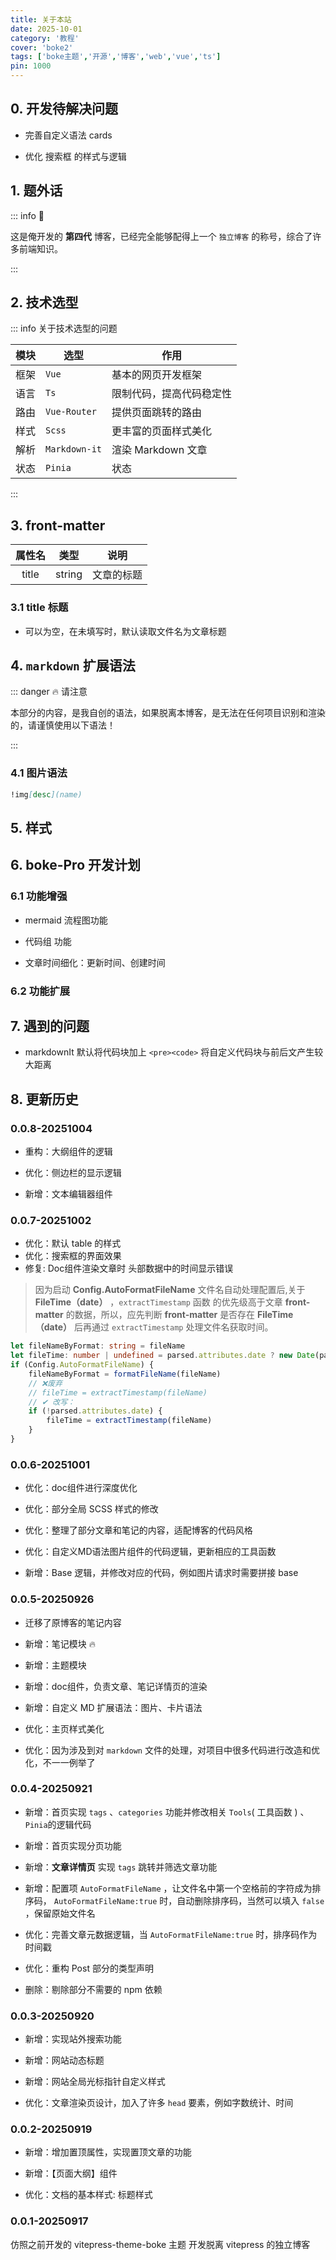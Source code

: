 ```yaml
---
title: 关于本站
date: 2025-10-01
category: '教程'
cover: 'boke2'
tags: ['boke主题','开源','博客','web','vue','ts']
pin: 1000
---
```


## 0. 开发待解决问题

- 完善自定义语法 cards 

- 优化 搜索框 的样式与逻辑


## 1. 题外话


::: info 💬

这是俺开发的 **第四代** 博客，已经完全能够配得上一个 `独立博客` 的称号，综合了许多前端知识。  


::: 

## 2. 技术选型

::: info 关于技术选型的问题

<!-- 基础的开发的框架是 `VUE` ，因为它简单易上手，代码语言采用了 `TS` ，保证了代码的稳定性，页面路由使用 `Vue-Router` -->

|模块|选型|作用|
|---|---|---|
|框架|`Vue`|基本的网页开发框架|
|语言| `Ts`| 限制代码，提高代码稳定性|
|路由|`Vue-Router`|提供页面跳转的路由|
|样式|`Scss`|更丰富的页面样式美化|
|解析|`Markdown-it`|渲染 Markdown 文章|
|状态|`Pinia`|状态|

::: 


## 3. front-matter 

|属性名|类型|说明|
|:---:|:---:|:---:|
| title | string |文章的标题|

### 3.1 title 标题

- 可以为空，在未填写时，默认读取文件名为文章标题

## 4. `markdown` 扩展语法

::: danger 🔥 请注意

本部分的内容，是我自创的语法，如果脱离本博客，是无法在任何项目识别和渲染的，请谨慎使用以下语法！

:::

### 4.1 图片语法

```markdown
!img[desc](name)
```


## 5. 样式


## 6. boke-Pro 开发计划

### 6.1 功能增强

- mermaid 流程图功能

- 代码组 功能

- 文章时间细化：更新时间、创建时间


### 6.2 功能扩展

## 7. 遇到的问题

- markdownIt 默认将代码块加上 `<pre><code>` 将自定义代码块与前后文产生较大距离

## 8. 更新历史


### 0.0.8-20251004

- 重构：大纲组件的逻辑

- 优化：侧边栏的显示逻辑

- 新增：文本编辑器组件


### 0.0.7-20251002

- 优化：默认 table 的样式
- 优化：搜索框的界面效果
- 修复: Doc组件渲染文章时 头部数据中的时间显示错误

> 因为启动 **Config.AutoFormatFileName** 文件名自动处理配置后,关于 **FileTime（date）** ，`extractTimestamp` 函数 的优先级高于文章 **front-matter** 的数据，所以，应先判断 **front-matter** 是否存在 **FileTime（date）** 后再通过 `extractTimestamp` 处理文件名获取时间。

```ts
let fileNameByFormat: string = fileName
let fileTime: number | undefined = parsed.attributes.date ? new Date(parsed.attributes.date).getTime() : 0
if (Config.AutoFormatFileName) {
    fileNameByFormat = formatFileName(fileName)
    // ❌废弃
    // fileTime = extractTimestamp(fileName)
    // ✔ 改写：
    if (!parsed.attributes.date) {
        fileTime = extractTimestamp(fileName)
    }
}
```


### 0.0.6-20251001

- 优化：doc组件进行深度优化

- 优化：部分全局 SCSS 样式的修改

- 优化：整理了部分文章和笔记的内容，适配博客的代码风格

- 优化：自定义MD语法图片组件的代码逻辑，更新相应的工具函数

- 新增：Base 逻辑，并修改对应的代码，例如图片请求时需要拼接 base 


### 0.0.5-20250926

- 迁移了原博客的笔记内容 

- 新增：笔记模块 🔥

- 新增：主题模块 

- 新增：doc组件，负责文章、笔记详情页的渲染

- 新增：自定义 MD 扩展语法：图片、卡片语法

- 优化：主页样式美化

- 优化：因为涉及到对 `markdown` 文件的处理，对项目中很多代码进行改造和优化，不一一例举了


### 0.0.4-20250921

- 新增：首页实现 `tags` 、`categories` 功能并修改相关 `Tools`( 工具函数 ) 、`Pinia`的逻辑代码

- 新增：首页实现分页功能

- 新增：**文章详情页** 实现 `tags` 跳转并筛选文章功能

- 新增：配置项  `AutoFormatFileName` ，让文件名中第一个空格前的字符成为排序码， `AutoFormatFileName:true` 时，自动删除排序码，当然可以填入 `false` ，保留原始文件名

- 优化：完善文章元数据逻辑，当 `AutoFormatFileName:true` 时，排序码作为时间戳

- 优化：重构 Post 部分的类型声明

- 删除：剔除部分不需要的 npm 依赖


### 0.0.3-20250920

- 新增：实现站外搜索功能

- 新增：网站动态标题

- 新增：网站全局光标指针自定义样式

- 优化：文章渲染页设计，加入了许多 `head` 要素，例如字数统计、时间



### 0.0.2-20250919

- 新增：增加置顶属性，实现置顶文章的功能

- 新增：【页面大纲】组件

- 优化：文档的基本样式: 标题样式


### 0.0.1-20250917

仿照之前开发的 vitepress-theme-boke 主题 开发脱离 vitepress 的独立博客


